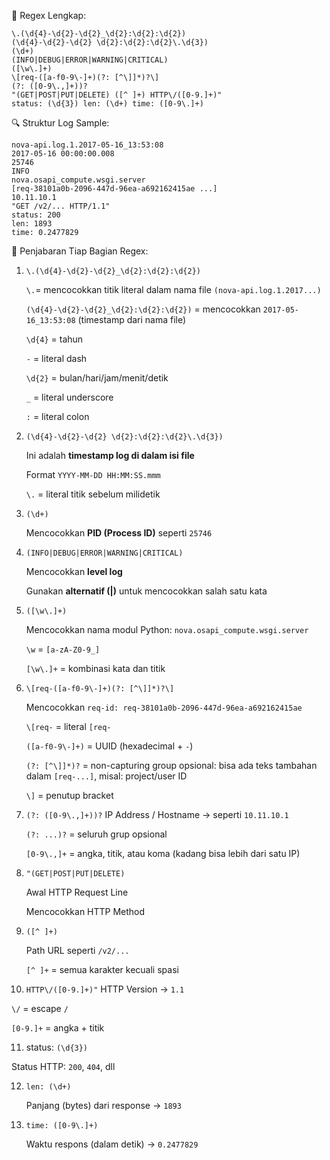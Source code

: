 📜 Regex Lengkap:

```
\.(\d{4}-\d{2}-\d{2}_\d{2}:\d{2}:\d{2})
(\d{4}-\d{2}-\d{2} \d{2}:\d{2}:\d{2}\.\d{3})
(\d+)
(INFO|DEBUG|ERROR|WARNING|CRITICAL)
([\w\.]+)
\[req-([a-f0-9\-]+)(?: [^\]]*)?\]
(?: ([0-9\.,]+))?
"(GET|POST|PUT|DELETE) ([^ ]+) HTTP\/([0-9.]+)"
status: (\d{3}) len: (\d+) time: ([0-9\.]+)
```

🔍 Struktur Log Sample:

```
nova-api.log.1.2017-05-16_13:53:08
2017-05-16 00:00:00.008
25746
INFO
nova.osapi_compute.wsgi.server
[req-38101a0b-2096-447d-96ea-a692162415ae ...]
10.11.10.1
"GET /v2/... HTTP/1.1"
status: 200
len: 1893
time: 0.2477829
```

🧩 Penjabaran Tiap Bagian Regex:

1. `\.(\d{4}-\d{2}-\d{2}_\d{2}:\d{2}:\d{2})`

   `\.`= mencocokkan titik literal dalam nama file `(nova-api.log.1.2017...)`

   `(\d{4}-\d{2}-\d{2}_\d{2}:\d{2}:\d{2})` = mencocokkan `2017-05-16_13:53:08` (timestamp dari nama file)

   `\d{4}` = tahun

   `-` = literal dash

   `\d{2}` = bulan/hari/jam/menit/detik

   `_` = literal underscore

   `:` = literal colon

2. `(\d{4}-\d{2}-\d{2} \d{2}:\d{2}:\d{2}\.\d{3})`

   Ini adalah **timestamp log di dalam isi file**

   Format `YYYY-MM-DD HH:MM:SS.mmm`
   
   `\.` = literal titik sebelum milidetik

3. `(\d+)`
   
   Mencocokkan **PID (Process ID)** seperti `25746`

4. `(INFO|DEBUG|ERROR|WARNING|CRITICAL)`
   
   Mencocokkan **level log**

   Gunakan **alternatif (|)** untuk mencocokkan salah satu kata

5. `([\w\.]+)`

   Mencocokkan nama modul Python: `nova.osapi_compute.wsgi.server`

   `\w` = `[a-zA-Z0-9_]`

   `[\w\.]+` = kombinasi kata dan titik

6. `\[req-([a-f0-9\-]+)(?: [^\]]*)?\]`

   Mencocokkan `req-id: req-38101a0b-2096-447d-96ea-a692162415ae`

   `\[req-` = literal `[req-`

   `([a-f0-9\-]+)` = UUID (hexadecimal + `-`)

   `(?: [^\]]*)?` = non-capturing group opsional: bisa ada teks tambahan dalam `[req-...]`, misal: project/user ID

   `\]` = penutup bracket

7. `(?: ([0-9\.,]+))?`
   IP Address / Hostname → seperti `10.11.10.1`

   `(?: ...)?` = seluruh grup opsional

   `[0-9\.,]+` = angka, titik, atau koma (kadang bisa lebih dari satu IP)

8. `"(GET|POST|PUT|DELETE)`
   
   Awal HTTP Request Line

   Mencocokkan HTTP Method

9. `([^ ]+)`
   
   Path URL seperti `/v2/...`

   `[^ ]+` = semua karakter kecuali spasi

10. `HTTP\/([0-9.]+)"`
    HTTP Version → `1.1`

   `\/` = escape `/`

   `[0-9.]+` = angka + titik

11. status: `(\d{3})`

   Status HTTP: `200`, `404`, dll

12. `len: (\d+)`

    Panjang (bytes) dari response → `1893`

13. `time: ([0-9\.]+)`

    Waktu respons (dalam detik) → `0.2477829`
